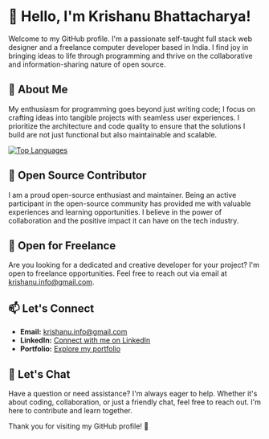 # 👋 Hello, I'm Krishanu Bhattacharya!

Welcome to my GitHub profile. I'm a passionate self-taught full stack web designer and a freelance computer developer based in India. I find joy in bringing ideas to life through programming and thrive on the collaborative and information-sharing nature of open source.

## 👀 About Me

My enthusiasm for programming goes beyond just writing code; I focus on crafting ideas into tangible projects with seamless user experiences. I prioritize the architecture and code quality to ensure that the solutions I build are not just functional but also maintainable and scalable.




<!-- Top Languages -->
[![Top Languages](https://github-readme-stats.vercel.app/api/top-langs/?username=krishzzi&layout=compact&theme=radical)](https://github.com/krishzzi)

## 🌱 Open Source Contributor

I am a proud open-source enthusiast and maintainer. Being an active participant in the open-source community has provided me with valuable experiences and learning opportunities. I believe in the power of collaboration and the positive impact it can have on the tech industry.

## 💼 Open for Freelance

Are you looking for a dedicated and creative developer for your project? I'm open to freelance opportunities. Feel free to reach out via email at krishanu.info@gmail.com.

## 📫 Let's Connect

- **Email:** krishanu.info@gmail.com
- **LinkedIn:** [Connect with me on LinkedIn](#your-linkedin-profile)
- **Portfolio:** [Explore my portfolio](#your-portfolio-link)

## 💬 Let's Chat

Have a question or need assistance? I'm always eager to help. Whether it's about coding, collaboration, or just a friendly chat, feel free to reach out. I'm here to contribute and learn together.

Thank you for visiting my GitHub profile! 🚀
